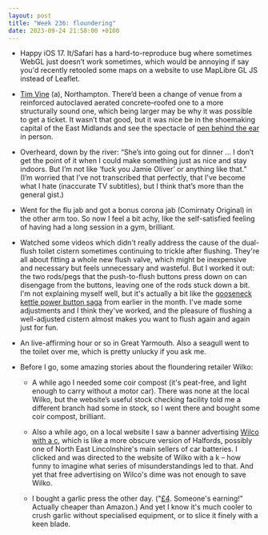```yaml
---
layout: post
title: "Week 236: floundering"
date: 2023-09-24 21:58:00 +0100
---
```


- Happy iOS 17. It/Safari has a hard-to-reproduce bug where sometimes WebGL just doesn’t work sometimes, which would be annoying if say you'd recently retooled some maps on a website to use MapLibre GL JS instead of Leaflet.

- [Tim Vine](https://www.youtube.com/watch?v=v4-3jJmJ4eo) (a), Northampton.
  There’d been a change of venue from a reinforced autoclaved aerated concrete–roofed one to a more structurally sound one, which being larger may be why it was possible to get a ticket.
  It wasn’t that good, but it was nice be in the shoemaking capital of the East Midlands and see the spectacle of [pen behind the ear](https://www.youtube.com/watch?v=0pwbQvJDFzQ) in person.

- Overheard, down by the river: “She’s into going out for dinner … I don’t get the point of it when I could make something just as nice and stay indoors. But I’m not like ‘fuck you Jamie Oliver’ or anything like that.” (I’m worried that I’ve not transcribed that perfectly, that I've become what I hate (inaccurate TV subtitles), but I think that’s more than the general gist.)

- Went for the flu jab and got a bonus corona jab (Comirnaty Original) in the other arm too. So now I feel a bit achy, like the self-satisfied feeling of having had a long session in a gym, brilliant.

- Watched some videos which didn't really address the cause of the dual-flush toilet cistern sometimes continuing to trickle after flushing. They're all about fitting a whole new flush valve, which might be inexpensive and necessary but feels unnecessary and wasteful. But I worked it out: the two rods/pegs that the push-to-flush buttons press down on can disengage from the buttons, leaving one of the rods stuck down a bit. I'm not explaining myself well, but it's actually a bit like the [gooseneck kettle power button saga](/2023/09/week-233) from earlier in the month. I've made some adjustments and I think they've worked, and the pleasure of flushing a well-adjusted cistern almost makes you want to flush again and again just for fun.

- An live-affirming hour or so in Great Yarmouth. Also a seagull went to the toilet over me, which is pretty unlucky if you ask me.

- Before I go, some amazing stories about the floundering retailer Wilko:

  - A while ago I needed some coir compost (it's peat-free, and light enough to carry without a motor car). There was none at the local Wilko, but the website’s useful stock checking facility told me a different branch had some in stock, so I went there and bought some coir compost, brilliant.

  - Also a while ago, on a local website I saw a banner advertising [Wilco with a c](https://shortisgroup.co.uk/), which is like a more obscure version of Halfords, possibly one of North East Lincolnshire's main sellers of car batteries. I clicked and was directed to the website of Wilko with a k – how funny to imagine what series of misunderstandings led to that. And yet that free advertising on Wilco's dime was not enough to save Wilko.

  - I bought a garlic press the other day. ("[£4](https://www.wilko.com/en-uk/chef-aid-stainless-steel-garlic-press/p/0544706). Someone's earning!" Actually cheaper than Amazon.) And yet I know it's much cooler to crush garlic without specialised equipment, or to slice it finely with a keen blade.
